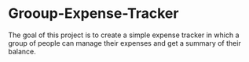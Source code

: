 # Grooup-Expense-Tracker
The goal of this project is to create a simple expense tracker in which a group of people can manage their expenses and get a summary of their balance.
